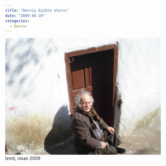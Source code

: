 ```yaml
---
title: "Derviş Eşikte oturur"
date: "2009-04-29"
categories: 
  - Destur
---
```


![](../uploads/image/DSC03632.JPG)  
İzmit, nisan 2009
